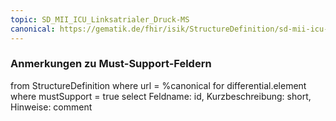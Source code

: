```yaml
---
topic: SD_MII_ICU_Linksatrialer_Druck-MS
canonical: https://gematik.de/fhir/isik/StructureDefinition/sd-mii-icu-linksatrialer-druck
---
```


### Anmerkungen zu Must-Support-Feldern

<fql>
from
	StructureDefinition
where 
    url = %canonical
for differential.element
where mustSupport = true
select
	Feldname: id, Kurzbeschreibung: short, Hinweise: comment
</fql>

